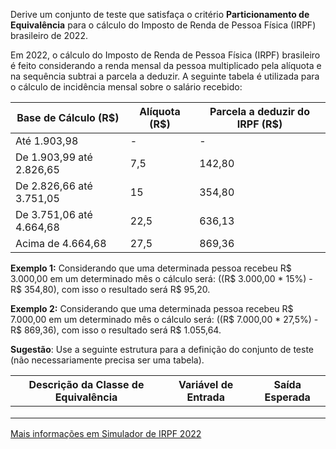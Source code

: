 Derive um conjunto de teste que satisfaça o critério **Particionamento de Equivalência** para o cálculo do Imposto de Renda de Pessoa Física (IRPF) brasileiro de 2022.

Em 2022, o cálculo do Imposto de Renda de Pessoa Física (IRPF) brasileiro é feito considerando a renda mensal da pessoa multiplicado pela alíquota e na sequência subtrai a parcela a deduzir. A seguinte tabela é utilizada para o cálculo de incidência mensal sobre o salário recebido:

|                    Base de Cálculo (R$)                    |                    Alíquota (R$)                |                    Parcela a deduzir do IRPF (R$)                |
|----------------------------------------------------------------------|-----------------------------------------------------------|----------------------------------------------------------------------------|
|                    Até 1.903,98                            |                    -                            |                    -                                             |
|                    De 1.903,99 até 2.826,65                |                    7,5                          |                    142,80                                        |
|                    De 2.826,66 até 3.751,05                |                    15                           |                    354,80                                        |
|                    De 3.751,06 até 4.664,68                |                    22,5                         |                    636,13                                        |
|                    Acima de 4.664,68                       |                    27,5                         |                    869,36                                        |


**Exemplo 1:** Considerando que uma determinada pessoa recebeu R$ 3.000,00 em um determinado mês o cálculo será: ((R$ 3.000,00 \* 15%) - R$ 354,80), com isso o resultado será R$ 95,20.

**Exemplo 2:** Considerando que uma determinada pessoa recebeu R$ 7.000,00 em um determinado mês o cálculo será: ((R$ 7.000,00 \* 27,5%) - R$ 869,36), com isso o resultado será R$ 1.055,64.

  

**Sugestão**: Use a seguinte estrutura para a definição do conjunto de teste (não necessariamente precisa ser uma tabela).



| Descrição da Classe de Equivalência | Variável de Entrada | Saída Esperada |
|-|-|-|
||
||
||

[Mais informações em Simulador de IRPF 2022](https://www27.receita.fazenda.gov.br/simulador-irpf/)
